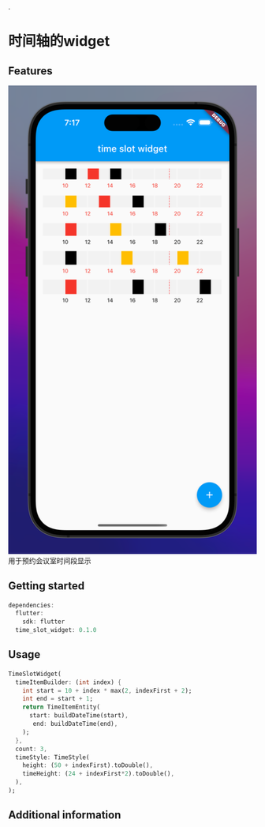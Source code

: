 <!--
This README describes the package. If you publish this package to pub.dev,
this README's contents appear on the landing page for your package.

For information about how to write a good package README, see the guide for
[writing package pages](https://dart.dev/guides/libraries/writing-package-pages).

For general information about developing packages, see the Dart guide for
[creating packages](https://dart.dev/guides/libraries/create-library-packages)
and the Flutter guide for
[developing packages and plugins](https://flutter.dev/developing-packages).
-->.

# 时间轴的widget


## Features
![img_1.png](img_1.png)
用于预约会议室时间段显示

## Getting started

```dart
dependencies:
  flutter:
    sdk: flutter
  time_slot_widget: 0.1.0
```

## Usage

```dart
TimeSlotWidget(
  timeItemBuilder: (int index) {
    int start = 10 + index * max(2, indexFirst + 2);
    int end = start + 1;
    return TimeItemEntity(
      start: buildDateTime(start),
       end: buildDateTime(end),
    );
  },
  count: 3,
  timeStyle: TimeStyle(
    height: (50 + indexFirst).toDouble(),
    timeHeight: (24 + indexFirst*2).toDouble(),
  ),
);

```

## Additional information


